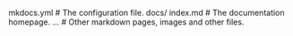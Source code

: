   mkdocs.yml    # The configuration file.
    docs/
        index.md  # The documentation homepage.
        ...       # Other markdown pages, images and other files.